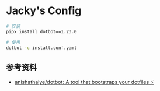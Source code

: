 # Jacky's Config

```sh
# 安装
pipx install dotbot==1.23.0

# 使用
dotbot -c install.conf.yaml

```

## 参考资料

- [anishathalye/dotbot: A tool that bootstraps your dotfiles ⚡️](https://github.com/anishathalye/dotbot)